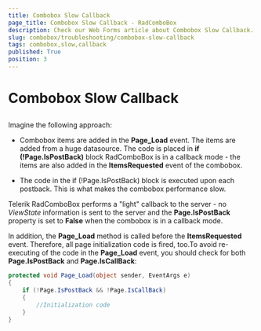 ```yaml
---
title: Combobox Slow Callback
page_title: Combobox Slow Callback - RadComboBox
description: Check our Web Forms article about Combobox Slow Callback.
slug: combobox/troubleshooting/combobox-slow-callback
tags: combobox,slow,callback
published: True
position: 3
---
```


# Combobox Slow Callback



## 

Imagine the following approach:

* Combobox items are added in the **Page_Load** event. The items are added from a huge datasource. The code is placed in **if (!Page.IsPostBack)** block RadComboBox is in a callback mode - the items are also added in the **ItemsRequested** event of the combobox.

* The code in the if (!Page.IsPostBack) block is executed upon each postback. This is what makes the combobox performance slow.

Telerik RadComboBox performs a "light" callback to the server - no *ViewState* information is sent to the server and the **Page.IsPostBack** property is set to **False** when the combobox is in a callback mode.

In addition, the **Page_Load** method is called before the **ItemsRequested** event. Therefore, all page initialization code is fired, too.To avoid re-executing of the code in the **Page_Load** event, you should check for both **Page.IsPostBack** and **Page.IsCallBack**:

````C#
protected void Page_Load(object sender, EventArgs e)
{ 
	if (!Page.IsPostBack && !Page.IsCallBack)
	{ 
		//Initialization code 
	}
}
````


